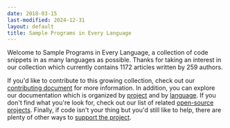 ```yaml
---
date: 2018-03-15
last-modified: 2024-12-31
layout: default
title: Sample Programs in Every Language
---
```


Welcome to Sample Programs in Every Language, a collection of code snippets in as many languages as possible. Thanks for taking an interest in our collection which currently contains 1172 articles written by 259 authors.

If you'd like to contribute to this growing collection, check out our [contributing document](https://github.com/TheRenegadeCoder/sample-programs/blob/master/.github/CONTRIBUTING.md) for more information. In addition, you can explore our documentation which is organized by [project](/projects) and by [language](/languages). If you don't find what you're look for, check out our list of related [open-source projects](/related). Finally, if code isn't your thing but you'd still like to help, there are plenty of other ways to [support the project](https://therenegadecoder.com/updates/5-ways-you-can-support-the-renegade-coder/).